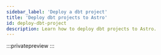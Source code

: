 ```yaml
---
sidebar_label: 'Deploy a dbt project'
title: 'Deploy dbt projects to Astro'
id: deploy-dbt-project
description: Learn how to deploy dbt projects to Astro.
---
```


<HostedBadge/>

:::privatepreview
:::

